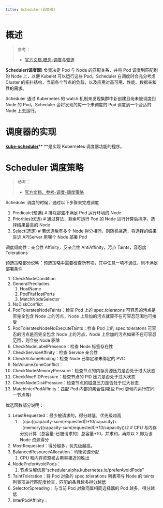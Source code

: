```yaml
---
title: Scheduler(调度器)
---
```


# 概述

> 参考：
> - [官方文档,概念-调度与驱逐](https://kubernetes.io/docs/concepts/scheduling-eviction/)

**Scheduler(调度器)** 负责决定 Pod 与 Node 的匹配关系，并将 Pod 调度到匹配到的 Node 上，以便 Kubelet 可以运行这些 Pod。Scheduler 在调度时会充分考虑 Cluster 的拓扑结构，当前各个节点的负载，以及应用对高可用、性能、数据亲和性的需求。

Scheduler 通过 Kubernetes 的 watch 机制来发现集群中新创建且尚未被调度到 Node 的 Pod。Scheduler 会将发现的每一个未调度的 Pod 调度到一个合适的 Node 上去运行。

# 调度器的实现

[**kube-scheduler**](https://www.yuque.com/go/doc/33166173)\*\* \*\*是实现 Kubernetes 调度器功能的程序。

# Scheduler 调度策略

> 参考：
> - [官方文档，参考-调度-调度策略](https://kubernetes.io/docs/reference/scheduling/policies/)

Scheduler 调度的时候，通过以下步骤来完成调度

1. Predicate(预选) # 排除那些不满足 Pod 运行环境的 Node
2. Priorities(优选) # 通过算法，剩余可运行 Pod 的 Node 进行计算后排序，选择结果最高的 Node
3. Select(选定) # 若优选后有多个 Node 得分相同，则随机挑选，将选择的结果告诉 APIServer 用哪个 Node 部署 Pod

调度倾向性：亲合性 Affinity，反亲合性 AntiAffinity，污点 Taints，容忍度 Tolerations

预选策略部分说明：预选策略中需要检查所有项，其中任意一项不通过，则不满足部署条件

1. CheckNodeCondition
2. GeneralPrediactes
   1. HostName
   2. PodFitsHostPorts
   3. MatchNodeSelector
3. NoDiskConflict
4. PodToleratesNodeTaints：检查 Pod 上的 spec.toleratons 可容忍的污点是否完全包含 Node 上的污点，Node 上后加的污点就算不在可容忍范围也可接受
5. PodToleratesNodeNoExecuteTaints：检查 Pod 上的 spec.toleratons 可容忍的污点是否完全包含 Node 上的污点，Node 上后加的污点如果不在可容忍范围，则会被 Node 驱除
6. CheckNodeLabelPresence：检查 Node 标签存在性
7. CheckServiceAffinity：检查 Service 亲合性
8. CheckVolumeBinding：检查 Node 已绑定和未绑定的 PVC
9. NoVolumeZoneConflict：
10. CheckNodeMemoryPressure：检查节点的内存资源压力是否处于过大状态
11. CheckNoePIDPressure：检查节点的 PID 压力是否处于过大状态
12. CheckNodeDiskPressure：检查节点的磁盘压力是否处于过大状态
13. MatchInterPodAffinity：匹配 Pod 内部的亲合性(哪些 Pod 更倾向运行在同一节点等)

优选函数部分说明：

1. LeastRequested：最少被请求的，得分越低，优先级越高
   1. （cpu((capacity-sum(requested))*10/capacity)+（memory((capacity-sum(requested))*10/capacity))/2 # CPU 与内存分别计算（总容量-已被请求的）总容量\*10，并求和，再除以 2,即为该 Node 资源得分
2. MostRequested：得分越多，优先级越高，
3. BalancedResourceAllocation：均衡资源分配
   1. CPU 和内存资源被占用率相近的胜出
4. NodePreferAvoidPods：
   1. 节点注解信息“scheduler.alpha.kubernetes.io/preferAvoidPods”
5. TaintToleration：将 Pod 对象的 spec.tolerations 列表项与 Node 的 taints 列表项进行匹配度检查，匹配的条目越多得分越低
6. SelectorSpreading：与当前 Pod 对象同属相同选择器的 Pod 越多，得分越低
7. InterPodAffinity：
